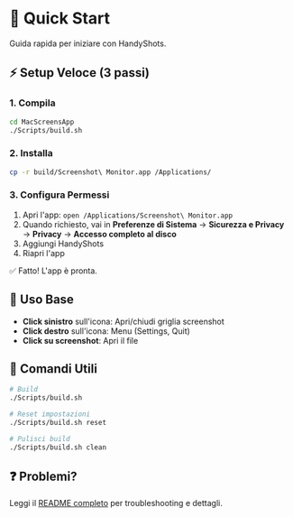 # 🚀 Quick Start

Guida rapida per iniziare con HandyShots.

## ⚡ Setup Veloce (3 passi)

### 1. Compila
```bash
cd MacScreensApp
./Scripts/build.sh
```

### 2. Installa
```bash
cp -r build/Screenshot\ Monitor.app /Applications/
```

### 3. Configura Permessi
1. Apri l'app: `open /Applications/Screenshot\ Monitor.app`
2. Quando richiesto, vai in **Preferenze di Sistema** → **Sicurezza e Privacy** → **Privacy** → **Accesso completo al disco**
3. Aggiungi HandyShots
4. Riapri l'app

✅ Fatto! L'app è pronta.

## 🎯 Uso Base

- **Click sinistro** sull'icona: Apri/chiudi griglia screenshot
- **Click destro** sull'icona: Menu (Settings, Quit)
- **Click su screenshot**: Apri il file

## 🔧 Comandi Utili

```bash
# Build
./Scripts/build.sh

# Reset impostazioni
./Scripts/build.sh reset

# Pulisci build
./Scripts/build.sh clean
```

## ❓ Problemi?

Leggi il [README completo](README.md) per troubleshooting e dettagli.

